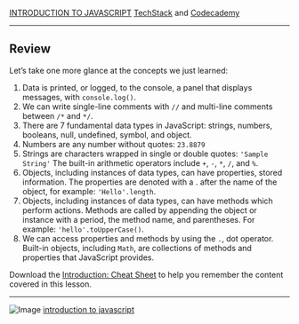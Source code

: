 [INTRODUCTION TO JAVASCRIPT](https://drive.google.com/open?id=18ynjjWfdaqXFLP_-1XwtXsfDGzxa8NGD)
[TechStack](https://techstack.surge.sh) and [Codecademy](http://ssqt.co/mQfpbL0)

--------------------------------------------------------------------------------

## Review

Let’s take one more glance at the concepts we just learned:
1. Data is printed, or logged, to the console, a panel that displays messages, with `console.log()`.
2. We can write single-line comments with `//` and multi-line comments between `/*` and `*/`.
3. There are 7 fundamental data types in JavaScript: strings, numbers, booleans, null, undefined, symbol, and object.
4. Numbers are any number without quotes: `23.8879`
5. Strings are characters wrapped in single or double quotes: `'Sample String'`
The built-in arithmetic operators include `+`, `-`, `*`, `/`, and `%`.
6. Objects, including instances of data types, can have properties, stored information. The properties are denoted with a . after the name of the object, for example: `'Hello'.length`.
7. Objects, including instances of data types, can have methods which perform actions. Methods are called by appending the object or instance with a period, the method name, and parentheses. For example: `'hello'.toUpperCase()`.
8. We can access properties and methods by using the `.`, dot operator.
Built-in objects, including `Math`, are collections of methods and properties that JavaScript provides.

Download the [Introduction: Cheat Sheet](https://www.codecademy.com/learn/introduction-to-javascript/modules/learn-javascript-introduction/reference) to help you remember the content covered in this lesson.

-----------------------------------------------------------------------------------

![Image](https://s3.amazonaws.com/codecademy-content/courses/learn-javascript-introduction-introduction-to-javascript/JS_graphic.svg)
[introduction to javascript](https://drive.google.com/open?id=18ynjjWfdaqXFLP_-1XwtXsfDGzxa8NGD)
